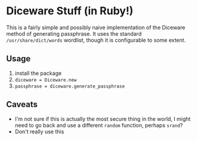 # Diceware Stuff (in Ruby!)

This is a fairly simple and possibly naive implementation of the Diceware method of generating passphrase. It uses the standard `/usr/share/dict/words` wordlist, though it is configurable to some extent.

## Usage
1. install the package
2. `diceware = Diceware.new`
3. `passphrase = diceware.generate_passphrase`

## Caveats
* I'm not sure if this is actually  the most secure thing in the world, I might need to go back and use a different `random` function, perhaps `srand`?
* Don't really use this
